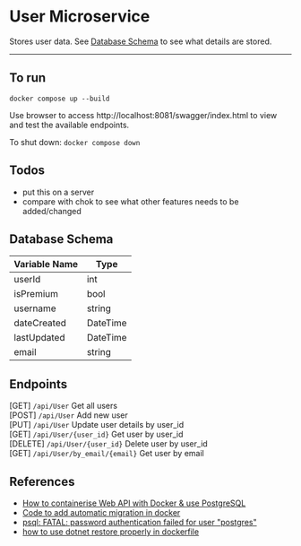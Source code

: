 # User Microservice
Stores user data. See [Database Schema](#database-schema) to see what details are stored.
___
## To run
`docker compose up --build`

Use browser to access http://localhost:8081/swagger/index.html to view and test the available endpoints.  
  
To shut down: `docker compose down`

## Todos
- put this on a server
- compare with chok to see what other features needs to be added/changed

## Database Schema
| Variable Name    | Type     |
|------------------|----------|
| userId           | int      |
| isPremium        | bool     |
| username         | string   |
| dateCreated      | DateTime |
| lastUpdated      | DateTime |
| email            | string   |

## Endpoints
[GET] `/api/User` Get all users  
[POST] `/api/User` Add new user  
[PUT] `/api/User` Update user details by user_id  
[GET] `/api/User/{user_id}` Get user by user_id  
[DELETE] `/api/User/{user_id}` Delete user by user_id  
[GET] `/api/User/by_email/{email}` Get user by email

## References
- [How to containerise Web API with Docker & use PostgreSQL](https://www.youtube.com/watch?v=9ZEbJT36-Uk&ab_channel=MohamadLawand)
- [Code to add automatic migration in docker](https://stackoverflow.com/questions/72059441/automatic-net-6-ef-migration-fails-in-docker)
- [psql: FATAL: password authentication failed for user "postgres"](https://github.com/sameersbn/docker-postgresql/issues/112)
- [how to use dotnet restore properly in dockerfile](https://stackoverflow.com/questions/53460002/how-to-use-dotnet-restore-properly-in-dockerfile)

